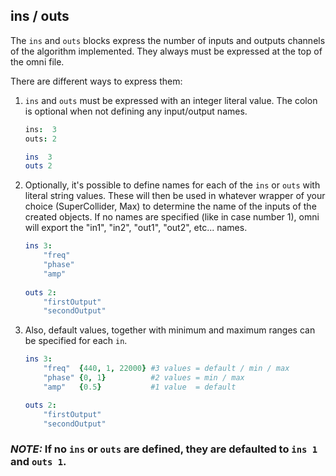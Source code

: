 ## ins / outs

The `ins` and `outs` blocks express the number of inputs and outputs channels of the algorithm implemented. They always must be expressed at the top of the omni file.

There are different ways to express them:

1. `ins` and `outs` must be expressed with an integer literal value. The colon is optional when not defining any input/output names.
   ```nim
   ins:  3
   outs: 2
   ```

   ```nim
   ins  3
   outs 2
   ```

2. Optionally, it's possible to define names for each of the `ins` or `outs` with literal string values. These will then be used in whatever wrapper of your choice (SuperCollider, Max) to determine the name of the inputs of the created objects. If no names are specified (like in case number 1), omni will export the "in1", "in2", "out1", "out2", etc... names.

   ```nim
   ins 3:
       "freq"
       "phase"
       "amp"
    
   outs 2:
       "firstOutput"
       "secondOutput"
   ```


3. Also, default values, together with minimum and maximum ranges can be specified for each `in`.

   ```nim
   ins 3:
       "freq"  {440, 1, 22000} #3 values = default / min / max
       "phase" {0, 1}          #2 values = min / max
       "amp"   {0.5}           #1 value  = default
   
   outs 2:
       "firstOutput"
       "secondOutput"
   ```

### _**NOTE:**_ If no `ins` or `outs` are defined, they are defaulted to `ins 1` and `outs 1`.